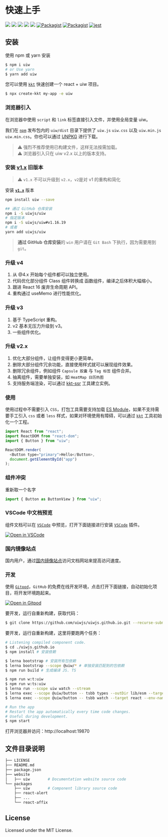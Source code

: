 # 快速上手

[![](https://api.travis-ci.org/uiwjs/uiw.svg?branch=master)](https://travis-ci.org/uiwjs/uiw/builds) [![](https://img.shields.io/github/issues/uiwjs/uiw.svg)](https://github.com/uiwjs/uiw/issues) [![](https://img.shields.io/github/forks/uiwjs/uiw.svg)](https://github.com/uiwjs/uiw/network) [![](https://img.shields.io/github/stars/uiwjs/uiw.svg)](https://github.com/uiwjs/uiw/stargazers) [![](https://img.shields.io/github/release/uiwjs/uiw.svg)](https://github.com/uiwjs/uiw/releases) [![Packagist](https://img.shields.io/dub/l/vibe-d.svg)](https://github.com/uiwjs/uiw) [![Packagist](https://img.shields.io/npm/v/uiw.svg)](https://www.npmjs.com/package/uiw) [![jest](https://facebook.github.io/jest/img/jest-badge.svg)](https://github.com/facebook/jest)

## 安装

使用 npm 或 yarn 安装

```bash
$ npm i uiw
# or Use yarn
$ yarn add uiw
```

您可以使用 [`kkt`](https://github.com/kktjs/kkt-next) 快速创建一个 react + uiw 项目。

```bash
$ npx create-kkt my-app -e uiw
```

### 浏览器引入

在浏览器中使用 `script` 和 `link` 标签直接引入文件，并使用全局变量 uiw。

我们在 [`npm`](https://www.npmjs.com/package/uiw) 发布包内的 `uiw/dist` 目录下提供了 `uiw.js` `uiw.css` 以及 `uiw.min.js` `uiw.min.css`。你也可以通过 [UNPKG](https://unpkg.com/uiw/dist/) 进行下载。

> ⚠️ 强烈不推荐使用已构建文件，这样无法按需加载。  
> ⚠️ 浏览器引入只在 uiw v2.x 以上的版本支持。

### 安装 [**v1.x**](https://unpkg.com/uiw@1.16.19/dist/index.html#/cn/quick-start) 旧版本

> ⚠️ `v1.x` 不可以升级到 `v2.x`，`v2`是对 v1 的重构和简化

安装 [**`v1.x`**](https://unpkg.com/uiw/dist/index.html#/cn/quick-start) 版本

```bash
npm install uiw --save

## 通过 GitHub 仓库安装
npm i -S uiwjs/uiw
# 指定版本
npm i -S uiwjs/uiw#v1.16.19
# 或者
yarn add uiwjs/uiw
```

> **通过 GitHub 仓库安装**的 `win` 用户请在 `Git Bash` 下执行，因为需要用到 `git`。

### 升级 v4

1. 从 @4.x 开始每个组件都可以独立使用。
2. 代码优化部分组件 Class 组件转换成 函数组件，编译之后体积大幅缩小。
3. 跟进 React 16 废弃生命周期 API。
4. 重构通过 useMemo 进行性能优化。

### 升级 v3

1. 基于 TypeScript 重构。
2. v2 基本无压力升级到 v3。
3. 一些组件优化。

### 升级 v2.x

1. 优化大部分组件，让组件变得更小更简单。
2. 删除大部分组件冗余功能，直接使用样式就可以展现组件效果。
3. 删除冗余组件，例如组件 `Capsule 胶囊` 与 `Tag 标签` 组件合并。
4. 抽离组件，需要单独安装，如 `HeatMap 日历热图`
5. 支持服务端渲染，可以通过 [kkt-ssr](https://github.com/kktjs/kkt-next-ssr) 工具建立实例。

### 使用

使用过程中不需要引入 `CSS`，打包工具需要支持加载 [ES Module](https://github.com/rollup/rollup/wiki/pkg.module)，如果不支持需要手工引入 `css` 或者 `less` 样式，如果对环境使用有障碍，可以通过 [`kkt`](#/guide/kkt) 工具初始化一个工程。

```js
import React from "react";
import ReactDOM from "react-dom";
import { Button } from "uiw";

ReactDOM.render(
  <Button type="primary">Hello</Button>,
  document.getElementById("app")
);
```

### 组件冲突

重新取一个名字

```js
import { Button as ButtonView } from "uiw";
```

### VSCode 中文档预览

组件文档可以在 [`VSCode`](https://marketplace.visualstudio.com/items?itemName=uiw.uiw) 中预览，打开下面链接进行安装 [`VSCode`](https://marketplace.visualstudio.com/items?itemName=uiw.uiw) 插件。

[![Open in VSCode](https://jaywcjlove.github.io/sb/open/open-in-vscode.svg)](https://marketplace.visualstudio.com/items?itemName=uiw.uiw)

### 国内镜像站点

国内用户，通过[国内镜像站点](http://uiw.gitee.io/)访问文档网站来提高访问速度。

### 开发

使用 [`Gitpod`](https://gitpod.io)，`GitHub` 的免费在线开发环境，点击打开下面链接，自动初始化项目，将开发环境跑起来。

[![Open in Gitpod](https://gitpod.io/button/open-in-gitpod.svg)](https://gitpod.io/#https://github.com/uiwjs/uiwjs.github.io)

要开发，运行自重新构建，获取代码：

```bash
$ git clone https://github.com/uiwjs/uiwjs.github.io.git --recurse-submodules
```

要开发，运行自重新构建，这里将要跑两个任务：

```bash
# Listening compiled component code.
$ cd ./uiwjs.github.io
$ npm install # 安装依赖

$ lerna bootstrap # 安装所有包依赖
$ lerna bootstrap --scope @uiw/* # 单独安装匹配到的包依赖
$ npm run build # 生成编译 JS. TS

$ npm run w:t:uiw
$ npm run w:ts:uiw
$ lerna run --scope uiw watch --stream
$ lerna exec --scope @uiw/button -- tsbb types --outDir lib/esm --target ESNEXT --watch
$ lerna exec --scope @uiw/button -- tsbb watch --target react --env-name esm:dev --env-name cjs
```

```bash
# Run the app
# Restart the app automatically every time code changes.
# Useful during development.
$ npm start
```

打开浏览器并访问：http://localhost:19870

## 文件目录说明

```bash
├── LICENSE
├── README.md
├── package.json
├── website
│   ├── uiw        # Documentation website source code
└── packages
    ├── uiw        # Component library source code
    ├── react-alert
    ├── ...
    └── react-affix
```

## License

Licensed under the MIT License.
